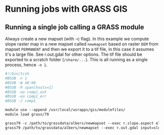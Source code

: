 # Running jobs with GRASS GIS
## Running a single job calling a GRASS module
Always create a new mapset (with -c flag). In this example we compute slope raster map in a new mapset called `newmapset` based on raster `DEM` from mapset `PERMANENT` and then we export it to a tif file, in this case it assumes it's a large file. See r.out.gdal for other options. The tif file should be exported to a scratch folder (`/share/...`). This is all running as a single process, hence `-n 1`.

```tcsh
#!/bin/tcsh
#BSUB -n 1
#BSUB -W 48:00
#BSUB -R span[hosts=1]
#BSUB -oo comp1_out
#BSUB -eo comp1_err
#BSUB -J comp1

module use --append /usr/local/usrapps/gis/modulefiles/
module load grass/79

grass79 -c /path/to/grassdata/albers/newmapset --exec r.slope.aspect elevation=DEM@PERMANENT slope=slope
grass79 /path/to/grassdata/albers/newmapset --exec r.out.gdal input=slope output=/share/path/to/slope.tif type=Float32 createopt="COMPRESS=LZW,PREDICTOR=3,BIGTIFF=YES"
```
